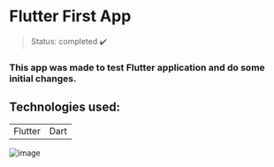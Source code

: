 <h1> Flutter First App </h1>

> Status: completed ✔️
### This app was made to test Flutter application and do some initial changes.
## Technologies used:

<table>
  <tr>
    <td>Flutter</td>
    <td>Dart</td>
  </tr>
</table>

![image](https://github.com/Rafaelse6/flutter-first-app/assets/64181619/d1b3963d-bbc3-4d1b-a8da-77161233a930)
